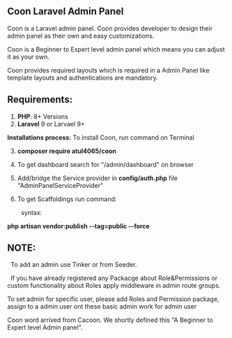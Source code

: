 ## Coon Laravel Admin Panel

Coon is a Laravel admin panel. Coon provides developer to design their admin panel as their own and easy customizations.


Coon is a Beginner to Expert level admin panel which means you can adjust it as your own.



Coon provides required layouts which is required in a Admin Panel like template layouts and authentications are mandatory.

## **Requirements:**
1. **PHP**: 8+ Versions
2. **Laravel** 9 or Larvael 9+


**Installations process:**
To install Coon, run command on Terminal

3. **composer require atul4065/coon**

4. To get dashboard search for "/admin/dashboard" on browser

5. Add/bridge the Service provider in **config/auth.php** file  "AdminPanelServiceProvider"

6. To get Scaffoldings run command:
   
   &nbsp;
   syntax:
   
 **php artisan vendor:publish --tag=public --force**

## **NOTE:**

&nbsp;
To add an admin use Tinker or from Seeder.

&nbsp;
If you have already registered any Packacge about Role&Permissions or custom functionality about Roles apply middleware in admin route groups.

To set admin for specific user, please add Roles and Permission package, assign to a admin user ont these basic admin work for admin user

Coon word arrived from Cacoon. We shortly defined this "A Beginner to Expert level Admin panel".

